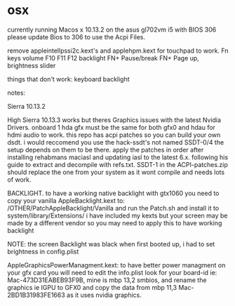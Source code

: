 # osx

currently running Macos x 10.13.2 on the asus gl702vm i5 with BIOS 306
please update Bios to 306 to use the Acpi Files.

remove appleintellpssi2c.kext's and applehpm.kext for touchpad to work.
Fn keys
volume F10 F11 F12
backlight FN+ Pause/break FN+ Page up, brightness slider


things that don't work:
keyboard backlight 


notes:

Sierra 10.13.2

High Sierra 10.13.3 works but theres Graphics issues with the latest Nvidia Drivers. 
onboard 1 hda gfx must be the same for both gfx0 and hdau for hdmi audio to work. 
this repo has acpi patches so you can build your own dsdt. 
i would reccomend you use the hack-ssdt's not named SSDT-0/4 the setup depends on them to be there. 
apply the patches in order after installing rehabmans maciasl and updating iasl to the latest 6.x. 
following his guide to extract and decompile with refs.txt. 
SSDT-1 in the ACPI-patches.zip should replace the one from your system as it wont compile and needs lots of work.

BACKLIGHT.
to have a working native backlight with gtx1060 you need to copy your vanilla AppleBacklight.kext
to: /OTHER/PatchAppleBacklight/Vanilla and run the Patch.sh and install it to system/library/Extensions/
i have included my kexts but your screen may be made by a different vendor so you may need to apply this to have working backlight

NOTE: the screen Backlight was black when first booted up, i had to set brightness in config.plist

AppleGraphicsPowerManagment.kext:
to have better power managment on your gfx card you will need to edit the info.plist
look for your board-id ie: Mac-473D31EABEB93F9B, mine is mbp 13,2 smbios, and rename the graphics ie IGPU to GFX0 and copy the data from mbp 11,3 Mac-2BD1B31983FE1663 as it uses nvidia graphics.
